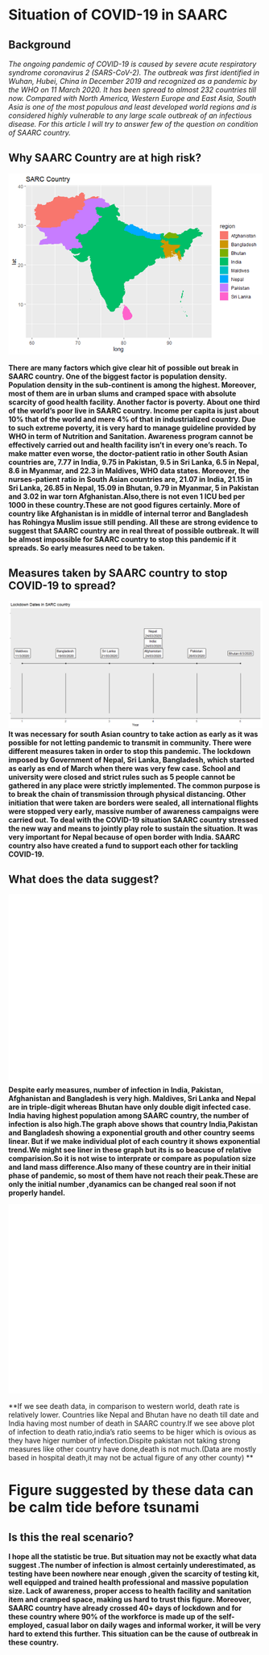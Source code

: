 **Situation of COVID-19 in SAARC**
==================================

**Background**
--------------

*The ongoing pandemic of COVID-19 is caused by severe acute respiratory
syndrome coronavirus 2 (SARS-CoV-2). The outbreak was first identified
in Wuhan, Hubei, China in December 2019 and recognized as a pandemic by
the WHO on 11 March 2020. It has been spread to almost 232 countries
till now. Compared with North America, Western Europe and East Asia,
South Asia is one of the most populous and least developed world regions
and is considered highly vulnerable to any large scale outbreak of an
infectious disease. For this article I will try to answer few of the
question on condition of SAARC country.*

Why SAARC Country are at high risk?
-----------------------------------

![](Corona_files/figure-markdown_github/unnamed-chunk-1-1.png)

**There are many factors which give clear hit of possible out break in
SAARC country. One of the biggest factor is population density.
Population density in the sub-continent is among the highest. Moreover,
most of them are in urban slums and cramped space with absolute scarcity
of good health facility. Another factor is poverty. About one third of
the world’s poor live in SAARC country. Income per capita is just about
10% that of the world and mere 4% of that in industrialized country. Due
to such extreme poverty, it is very hard to manage guideline provided by
WHO in term of Nutrition and Sanitation. Awareness program cannot be
effectively carried out and health facility isn’t in every one’s reach.
To make matter even worse, the doctor-patient ratio in other South Asian
countries are, 7.77 in India, 9.75 in Pakistan, 9.5 in Sri Lanka, 6.5 in
Nepal, 8.6 in Myanmar, and 22.3 in Maldives, WHO data states. Moreover,
the nurses-patient ratio in South Asian countries are, 21.07 in India,
21.15 in Sri Lanka, 26.85 in Nepal, 15.09 in Bhutan, 9.79 in Myanmar, 5
in Pakistan and 3.02 in war torn Afghanistan.Also,there is not even 1
ICU bed per 1000 in these country.These are not good figures certainly.
More of country like Afghanistan is in middle of internal terror and
Bangladesh has Rohingya Muslim issue still pending. All these are strong
evidence to suggest that SAARC country are in real threat of possible
outbreak. It will be almost impossible for SAARC country to stop this
pandemic if it spreads. So early measures need to be taken.**

Measures taken by SAARC country to stop COVID-19 to spread?
-----------------------------------------------------------

![](Corona_files/figure-markdown_github/unnamed-chunk-2-1.png) **It was
necessary for south Asian country to take action as early as it was
possible for not letting pandemic to transmit in community. There were
different measures taken in order to stop this pandemic. The lockdown
imposed by Government of Nepal, Sri Lanka, Bangladesh, which started as
early as end of March when there was very few case. School and
university were closed and strict rules such as 5 people cannot be
gathered in any place were strictly implemented. The common purpose is
to break the chain of transmission through physical distancing. Other
initiation that were taken are borders were sealed, all international
flights were stopped very early, massive number of awareness campaigns
were carried out. To deal with the COVID-19 situation SAARC country
stressed the new way and means to jointly play role to sustain the
situation. It was very important for Nepal because of open border with
India. SAARC country also have created a fund to support each other for
tackling COVID-19.**

What does the data suggest?
---------------------------

![](Corona_files/figure-markdown_github/unnamed-chunk-3-1.png) **Despite
early measures, number of infection in India, Pakistan, Afghanistan and
Bangladesh is very high. Maldives, Sri Lanka and Nepal are in
triple-digit whereas Bhutan have only double digit infected case. India
having highest population among SAARC country, the number of infection
is also high.The graph above shows that country India,Pakistan and
Bangladesh showing a exponential grouth and other country seems linear.
But if we make individual plot of each country it shows exponential
trend.We might see liner in these graph but its is so beacuse of
relative comparision.So it is not wise to interprate or compare as
population size and land mass difference.Also many of these country are
in their initial phase of pandemic, so most of them have not reach their
peak.These are only the initial number ,dyanamics can be changed real
soon if not properly handel.**

![](Corona_files/figure-markdown_github/unnamed-chunk-4-1.png)

**If we see death data, in comparison to western world, death rate is
relatively lower. Countries like Nepal and Bhutan have no death till
date and India having most number of death in SAARC country.If we see
above plot of infection to death ratio,india’s ratio seems to be higer
which is ovious as they have higer number of infection.Dispite pakistan
not taking strong measures like other country have done,death is not
much.(Data are mostly based in hospital death,it may not be actual
figure of any other county) **

Figure suggested by these data can be calm tide before tsunami
==============================================================

Is this the real scenario?
--------------------------

**I hope all the statistic be true. But situation may not be exactly
what data suggest .The number of infection is almost certainly
underestimated, as testing have been nowhere near enough ,given the
scarcity of testing kit, well equipped and trained health professional
and massive population size. Lack of awareness, proper access to health
facility and sanitation item and cramped space, making us hard to trust
this figure. Moreover, SAARC country have already crossed 40+ days of
lockdown and for these country where 90% of the workforce is made up of
the self-employed, casual labor on daily wages and informal worker, it
will be very hard to extend this further. This situation can be the
cause of outbreak in these country.**
